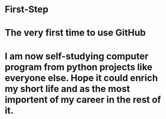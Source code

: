 # First-Step
# The very first time to use GitHub
# I am now self-studying computer program from python projects like everyone else. Hope it could enrich my short life and as the most importent of my career in the rest of it.
